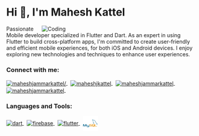 <h1 align="left">Hi 👋, I'm Mahesh Kattel </h1>
<img align = "right" alt="Coding"  width="410" src="https://camo.githubusercontent.com/5ddf73ad3a205111cf8c686f687fc216c2946a75005718c8da5b837ad9de78c9/68747470733a2f2f7468756d62732e6766796361742e636f6d2f4576696c4e657874446576696c666973682d736d616c6c2e676966"
<h3 align="center">Passionate  Mobile developer specialized in Flutter and Dart. As an expert in using Flutter to build cross-platform apps, I'm committed to create user-friendly and efficient mobile experiences, for both iOS and Android devices. I enjoy exploring new technologies and techniques to enhance user experiences.</h3>

<h3 align="left">Connect with me:</h3>
<p align="left">
 <a href="https://linkedin.com/in/maheshjammarkattel/" target="blank"><img align="center" src="https://raw.githubusercontent.com/rahuldkjain/github-profile-readme-generator/master/src/images/icons/Social/linked-in-alt.svg" alt="maheshjammarkattel/" height="40" width="40" />
</a>&nbsp
<a href="https://twitter.com/maheshjkattel" target="blank"><img align="center" src="https://raw.githubusercontent.com/rahuldkjain/github-profile-readme-generator/master/src/images/icons/Social/twitter.svg" alt="maheshjkattel" height="40" width="40" />
</a>&nbsp
<a href="https://fb.com/maheshjammarkattel" target="blank"><img align="center" src="https://raw.githubusercontent.com/rahuldkjain/github-profile-readme-generator/master/src/images/icons/Social/facebook.svg" alt="maheshjammarkattel" height="40" width="40" >
</a>&nbsp
<a href="https://instagram.com/maheshjammarkattel" target="blank"><img align="center" src="https://raw.githubusercontent.com/rahuldkjain/github-profile-readme-generator/master/src/images/icons/Social/instagram.svg" alt="maheshjammarkattel" height="40" width="40" />
</a>&nbsp
 </p>


<h3 align="left">Languages and Tools:</h3>
<p align="left">
<a href="https://dart.dev" target="_blank" rel="noreferrer"> <img align="center"src="https://www.vectorlogo.zone/logos/dartlang/dartlang-icon.svg" alt="dart" width="40" height="40"/> 
</a> &nbsp
<a href="https://firebase.google.com/" target="_blank" rel="noreferrer"> <img align ="center"src="https://www.vectorlogo.zone/logos/firebase/firebase-icon.svg" alt="firebase" width="40" height="40"/>
</a>&nbsp
<a href="https://flutter.dev" target="_blank" rel="noreferrer"> <img align ="center"src="https://www.vectorlogo.zone/logos/flutterio/flutterio-icon.svg" alt="flutter" width="40" height="40"/>
</a>&nbsp
<a href="https://www.mysql.com/" target="_blank" rel="noreferrer"> <img align="center" src="https://raw.githubusercontent.com/devicons/devicon/master/icons/mysql/mysql-original-wordmark.svg" alt="mysql" width="40" height="40"/> </a>
</p>

